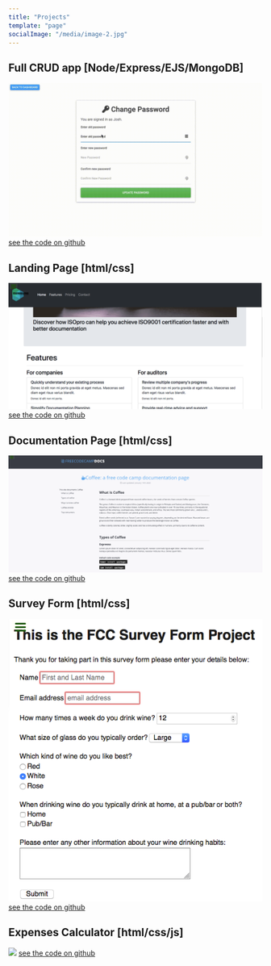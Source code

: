 ```yaml
---
title: "Projects"
template: "page"
socialImage: "/media/image-2.jpg"
---
```


## Full CRUD app [Node/Express/EJS/MongoDB]

![](./crud.png)
[see the code on github](https://github.com/JoshuaAdrianJones/node-auth)

## Landing Page [html/css]

![landing page](./landing-page.png)
[see the code on github](https://github.com/JoshuaAdrianJones/freecodecamp-product-landing-page)

## Documentation Page [html/css]

![](./docs.png)
[see the code on github](https://github.com/JoshuaAdrianJones/freecodecamp-documentation)

## Survey Form [html/css]

![](./wine-survey.png)
[see the code on github](https://github.com/JoshuaAdrianJones/freecodecamp-survey-form)

## Expenses Calculator [html/css/js]

![](https://i.imgur.com/WuNkJCs.png)
[see the code on github](https://github.com/JoshuaAdrianJones/expenses-tracker)
